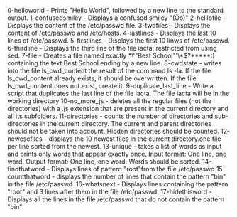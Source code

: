 0-helloworld - Prints "Hello World", followed by a new line to the standard output.
1-confusedsmiley - Displays a confused smiley "(Ôo)"
2-helllofile - Displays the content of the /etc/passwd file.
3-twofiles - Displays the content of /etc/passwd and /etc/hosts.
4-lastlines - Displays the last 10 lines of /etc/passwd.
5-firstlines - Displays the first 10 linws of /etc/passwd.
6-thirdline - Displays the third line of the file iacta: restricted from using sed.
7-file - Creates a file named exactly \*\\'"Best School"\'\\*$\?\*\*\*\*\*:) containing the text Best School ending by a new line.
8-cwdstate - writes into the file ls_cwd_content the result of the command ls -la. If the file ls_cwd_content already exists, it should be overwritten. If the file ls_cwd_content does not exist, create it.
9-duplicate_last_line - Write a script that duplicates the last line of the file iacta. The file iacta will be in the working directory
10-no_more_js -  deletes all the regular files (not the directories) with a .js extension that are present in the current directory and all its subfolders.
11-directories - counts the number of directories and sub-directories in the current directory. The current and parent directories should not be taken into account. Hidden directories should be counted.
12-newesefiles - displays the 10 newest files in the current directory.one file per line sorted from the newest.
13-unique - takes a list of words as input and prints only words that appear exactly once. Input format: One line, one word. Output format: One line, one word. Words should be sorted.
14-findthatword - Displays lines of pattern "root"from the file /etc/passwd
15-countthatword - displays the number of lines that contain the pattern "bin" in the file /etc/passwd.
16-whatsnext - Displays lines containing the pattern "root" and 3 lines after them in the file /etc/passwd.
17-hidethisword - Displays all the lines in the file /etc/passwd  that do not contain the pattern "bin"
